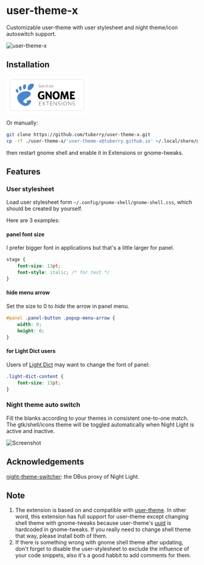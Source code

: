 # user-theme-x
Customizable user-theme with user stylesheet and night theme/icon autoswitch support.

![user-theme-x](https://user-images.githubusercontent.com/17917040/80664068-5311f700-8ac8-11ea-9c8c-b228edb8a0ea.gif)

## Installation
[<img src="https://raw.githubusercontent.com/andyholmes/gnome-shell-extensions-badge/master/get-it-on-ego.svg?sanitize=true" alt="Get it on GNOME Extensions" height="100" align="middle">][EGO]

Or manually:

```bash
git clone https://github.com/tuberry/user-theme-x.git
cp -rf ./user-theme-x/'user-theme-x@tuberry.github.io' ~/.local/share/gnome-shell/extensions/
```
then restart gnome shell and enable it in Extensions or gnome-tweaks.

## Features
### User stylesheet
Load user stylesheet form `~/.config/gnome-shell/gnome-shell.css`, which should be created by yourself.

Here are 3 examples:
#### panel font size
I prefer bigger font in applications but that's a little larger for panel.
```css
stage {
    font-size: 13pt;
    font-style: italic; /* for test */
}
```
#### hide menu arrow
Set the size to 0 to *hide* the arrow in panel menu.
```css
#panel .panel-button .popup-menu-arrow {
    width: 0;
    height: 0;
}
```
#### for Light Dict users
Users of [Light Dict] may want to change the font of panel:
```css
.light-dict-content {
    font-size: 13pt;
}
```
### Night theme auto switch
Fill the blanks according to your themes in consistent one-to-one match. The gtk/shell/icons theme will be toggled automatically when Night Light is active and inactive.

![Screenshot](https://user-images.githubusercontent.com/17917040/80617887-38626280-8a75-11ea-8bcb-85566cd426e9.png)

## Acknowledgements

[night-theme-switcher](https://extensions.gnome.org/extension/2236/night-theme-switcher/): the DBus proxy of Night Light.

## Note
1. The extension is based on and compatible with [user-theme]. In other word, this extension has full support for user-theme except changing shell theme with gnome-tweaks because user-theme's [uuid] is hardcoded in gnome-tweaks. If you really need to change shell theme that way, please install both of them.
2. If there is something wrong with gnome shell theme after updating, don't forget to disable the user-stylesheet to exclude the influence of your code snippets, also it's a good habbit to add comments for them.

[EGO]:https://extensions.gnome.org/extension/3019/user-themes-x/
[Light Dict]:https://github.com/tuberry/light-dict
[user-theme]:https://extensions.gnome.org/extension/19/user-themes/
[uuid]:https://gitlab.gnome.org/GNOME/gnome-shell-extensions/-/merge_requests/110
